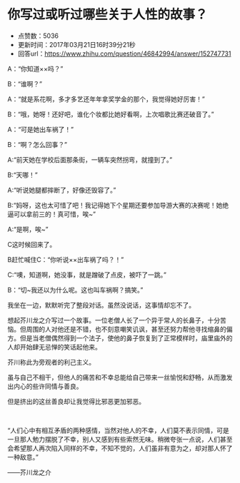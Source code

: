 # 你写过或听过哪些关于人性的故事？
- 点赞数：5036
- 更新时间：2017年03月21日16时39分21秒
- 回答url：https://www.zhihu.com/question/46842994/answer/152747731
<body>
 <p data-pid="Xn5nKc1l">A：“你知道××吗？”</p>
 <p data-pid="pzcAdzVp">B：“谁啊？”</p>
 <p data-pid="L-M78f_N">A：“就是系花啊，多才多艺还年年拿奖学金的那个，我觉得她好厉害！”</p>
 <p data-pid="R5Vj4qLK">B：“哦，她呀！还好吧，谁化个妆都比她好看啊，上次唱歌比赛还破音了。”</p>
 <p data-pid="BBDA6tHp">A：“可是她出车祸了！”</p>
 <p data-pid="HD2pEiMw">B：“啊？怎么回事？”</p>
 <p data-pid="xA4iVIPR">A:“前天她在学校后面那条街，一辆车突然拐弯，就撞到了。”</p>
 <p data-pid="sLZF6IBL">B:“天哪！”</p>
 <p data-pid="nMjyRQE5">A:“听说她腿都摔断了，好像还毁容了。”</p>
 <p data-pid="CRaYAgqq">B:“妈呀，这也太可惜了吧！我记得她下个星期还要参加导游大赛的决赛呢！她绝逼可以拿前三的！真可惜，唉~”</p>
 <p data-pid="0G0qaivR">A:“是啊，唉~”</p>
 <p data-pid="x8bNa4W5">C这时候回来了。</p>
 <p data-pid="25hn3Lom">B赶忙喊住C：“你听说××出车祸了吗？！”</p>
 <p data-pid="XQ4Il3Nf">C:“噢，知道啊，她没事，就是蹭破了点皮，被吓了一跳。”</p>
 <p data-pid="svg6-vJb">B：“切~我还以为什么呢。这也叫车祸啊？搞笑。”</p>
 <p data-pid="hoXQdhMg">我坐在一边，默默听完了整段对话。虽然没说话，这事情却忘不了。</p>
 <p data-pid="io2jQF5P">想起芥川龙之介写过一个故事。一位老僧人长了一个异于常人的长鼻子，十分苦恼。但周围的人对他还是不错，也不刻意嘲笑讥讽，甚至还努力帮他寻找缩鼻的偏方。但是当老僧偶然得到一个法子，使他的鼻子恢复到了正常模样时，庙里庙外的人却开始肆无忌惮的笑话起他来。</p>
 <p data-pid="IuTwwaLZ">芥川称此为旁观者的利己主义。</p>
 <p data-pid="SaMoXrLl">虽与自己不相干，但他人的痛苦和不幸总能给自己带来一丝愉悦和舒畅，从而激发出内心的些许同情与善良。</p>
 <p data-pid="t1-IeCxf">但是挤出的这丝善良却让我觉得比邪恶更加邪恶。</p>
 <br>
 <p data-pid="sARFqKf3">“人们心中有相互矛盾的两种感情，当然对他人的不幸，人们莫不表示同情，可是一旦那人勉力摆脱了不幸，别人又感到有些索然无味。稍微夸张一点说，人们甚至会希望那人再次陷入同样的不幸，不知不觉的，人们虽非有意为之，却对那人怀了一种敌意。”</p>
 <p data-pid="IUQljrR5">——芥川龙之介</p>
</body>